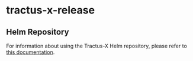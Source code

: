 # tractus-x-release

## Helm Repository

For information about using the Tractus-X Helm repository, please refer to [this documentation](docs/helm-repsoitory.md).